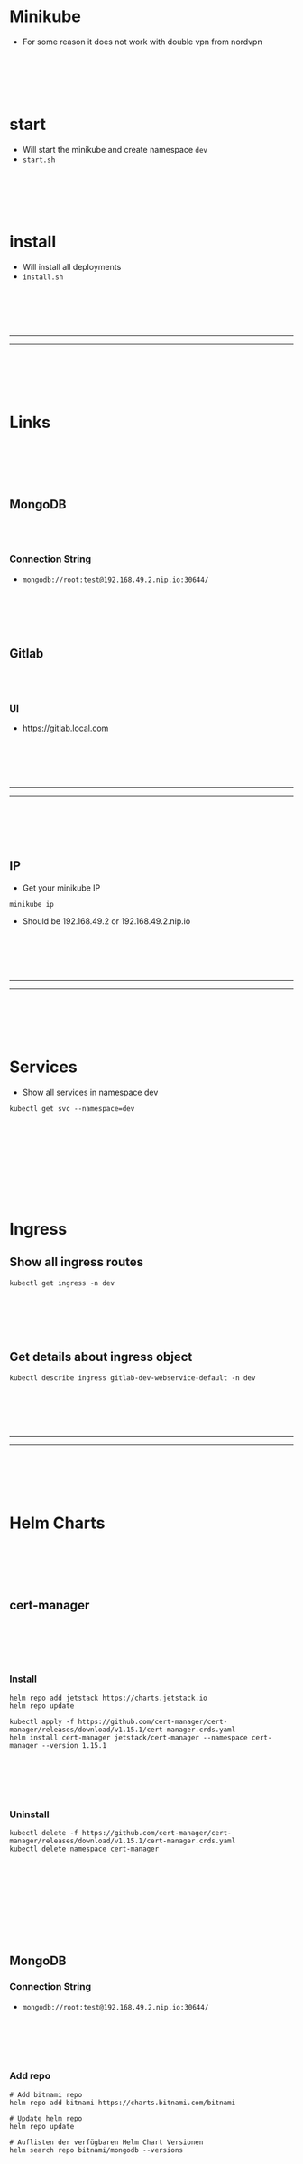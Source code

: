 # Minikube
- For some reason it does not work with double vpn from nordvpn

<br><br>
<br><br>

# start
- Will start the minikube and create namespace `dev`
- `start.sh`



<br><br>
<br><br>

# install
- Will install all deployments
- `install.sh`





<br><br>
<br><br>
_____________________________________
_____________________________________
<br><br>
<br><br>

# Links



<br><br>
<br><br>

## MongoDB

<br><br>

### Connection String
- `mongodb://root:test@192.168.49.2.nip.io:30644/`



<br><br>
<br><br>

## Gitlab

<br><br>

### UI
- https://gitlab.local.com













<br><br>
<br><br>
_____________________________________
_____________________________________
<br><br>
<br><br>

## IP
- Get your minikube IP
```shell
minikube ip
```
- Should be 192.168.49.2 or 192.168.49.2.nip.io











<br><br>
<br><br>
_____________________________________
_____________________________________
<br><br>
<br><br>


# Services
- Show all services in namespace dev
```shell
kubectl get svc --namespace=dev
```






<br><br>
<br><br>
<br><br>
<br><br>


# Ingress

## Show all ingress routes
```shell
kubectl get ingress -n dev
```

<br><br>
<br><br>


## Get details about ingress object
```shell
kubectl describe ingress gitlab-dev-webservice-default -n dev
```











<br><br>
<br><br>
_____________________________________
_____________________________________
<br><br>
<br><br>

# Helm Charts

<br><br>
<br><br>

## cert-manager

<br><br>
<br><br>

### Install
```shell
helm repo add jetstack https://charts.jetstack.io
helm repo update

kubectl apply -f https://github.com/cert-manager/cert-manager/releases/download/v1.15.1/cert-manager.crds.yaml
helm install cert-manager jetstack/cert-manager --namespace cert-manager --version 1.15.1
```

<br><br>
<br><br>

### Uninstall
```shell
kubectl delete -f https://github.com/cert-manager/cert-manager/releases/download/v1.15.1/cert-manager.crds.yaml
kubectl delete namespace cert-manager
```

















<br><br>
<br><br>
<br><br>
<br><br>

## MongoDB

### Connection String
- `mongodb://root:test@192.168.49.2.nip.io:30644/`

<br><br>
<br><br>

### Add repo
```shell
# Add bitnami repo
helm repo add bitnami https://charts.bitnami.com/bitnami

# Update helm repo
helm repo update

# Auflisten der verfügbaren Helm Chart Versionen
helm search repo bitnami/mongodb --versions
```

<br><br>
<br><br>

### Install Helm Chart
```shell
# This will download the mongodb helm chart to the folder ./mongodb/Chart
cd ~/Projects/minikube
mkdir -p ./mongodb/Chart

# 15.6.12 = MongoDB 7
helm pull bitnami/mongodb --version 15.6.12 --untar --untardir ./tmp
cp -r ./tmp/mongodb/* ./mongodb/Chart
rm -rf ./tmp

# Create custom-values.yaml
touch ./mongodb/custom-values.yaml

# /home/t33n/Projects/minikube/mongodb/setup.sh
```

<br><br>
<br><br>

### Upgrade Helm Chart
```shell
kubectl config use-context minikube
helm upgrade mongodb-dev ./mongodb/Chart --namespace dev -f ./mongodb/custom-values.yaml --atomic
```

### Delete Deployment
```shell
kubectl config use-context minikube
helm --namespace dev delete mongodb-dev
```





















<br><br>
<br><br>
<br><br>
<br><br>

## Gitlab

<br><br>
<br><br>

### Guides
- https://docs.gitlab.com/charts/development/minikube/

### Links
- https://gitlab.local.com/users/sign_in

<br><br>
<br><br>

### Hosts
- Add this to your `/etc/hosts` file. In your custom-values.yaml you can also add global.hosts.domain=192.168.49.2.nip.io
```shell
sudo gedit /etc/hosts

# ==== MINIKUBE ====
192.168.49.2 gitlab.local.com
```

<br><br>
<br><br>


### Add repo
```shell
# Add gitlab repo
helm repo add gitlab https://charts.gitlab.io/

# Update helm repo
helm repo update

# Auflisten der verfügbaren Helm Chart Versionen
helm search repo gitlab --versions
```

<br><br>
<br><br>

### Install Helm Chart
```shell
# This will download the gitlab helm chart to the folder ./gitlab/Chart
cd ~/Projects/minikube
mkdir -p ./gitlab/Chart

helm pull gitlab/gitlab --version 8.1.2  --untar --untardir ./tmp
cp -r ./tmp/gitlab/* ./gitlab/Chart
rm -rf ./tmp

# Create custom-values.yaml
touch ./gitlab/custom-values.yaml

# /home/t33n/Projects/minikube/mongodb/setup.sh

```
     - If you get error `download failed after attempts=6: net/http: TLS handshake timeout` in your gitlab-runner deployment try:
     ```shell
     unset all_proxy
     ```

<br><br>

### Upgrade Helm Chart
```shell
kubectl config use-context minikube
helm upgrade gitlab-dev ./gitlab/Chart --namespace dev -f ./gitlab/custom-values.yaml --atomic
```

<br><br>

### Delete Deployment
```shell
kubectl config use-context minikube
helm --namespace dev delete gitlab-dev
```

<br><br>

### Retrieve IP addresses
```shell
kubectl get ingress -lrelease=gitlab-dev -n dev
```

<br><br>

### Get password
- You can access the GitLab instance by visiting the domain specified, https://gitlab.192.168.99.100.nip.io is used in these examples. If you manually created the secret for initial root password, you can use that to sign in as root user. If not, GitLab automatically created a random password for the root user. This can be extracted by the following command (replace <name> by name of the release - which is gitlab if you used the command above). 
```shell
kubectl get -n dev secret gitlab-dev-gitlab-initial-root-password -ojsonpath='{.data.password}' | base64 --decode ; echo
```
- You can change the password by sign in > right click on your avater > edit > password
  - Or you create a secret and set it to your custom-values.yaml like we did in this guide


<br><br>

### Check ingress object
```shell
kubectl describe ingress gitlab-dev-webservice-default -n dev
```